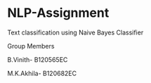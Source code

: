 # NLP-Assignment
Text classification using Naive Bayes Classifier


Group Members

B.Vinith- B120565EC 

M.K.Akhila- B120682EC
